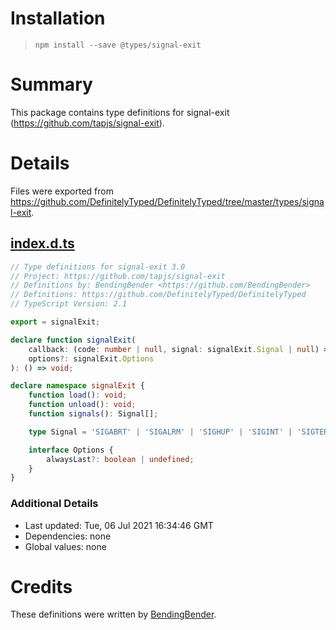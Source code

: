 # Installation
> `npm install --save @types/signal-exit`

# Summary
This package contains type definitions for signal-exit (https://github.com/tapjs/signal-exit).

# Details
Files were exported from https://github.com/DefinitelyTyped/DefinitelyTyped/tree/master/types/signal-exit.
## [index.d.ts](https://github.com/DefinitelyTyped/DefinitelyTyped/tree/master/types/signal-exit/index.d.ts)
````ts
// Type definitions for signal-exit 3.0
// Project: https://github.com/tapjs/signal-exit
// Definitions by: BendingBender <https://github.com/BendingBender>
// Definitions: https://github.com/DefinitelyTyped/DefinitelyTyped
// TypeScript Version: 2.1

export = signalExit;

declare function signalExit(
    callback: (code: number | null, signal: signalExit.Signal | null) => void,
    options?: signalExit.Options
): () => void;

declare namespace signalExit {
    function load(): void;
    function unload(): void;
    function signals(): Signal[];

    type Signal = 'SIGABRT' | 'SIGALRM' | 'SIGHUP' | 'SIGINT' | 'SIGTERM' | string;

    interface Options {
        alwaysLast?: boolean | undefined;
    }
}

````

### Additional Details
 * Last updated: Tue, 06 Jul 2021 16:34:46 GMT
 * Dependencies: none
 * Global values: none

# Credits
These definitions were written by [BendingBender](https://github.com/BendingBender).
